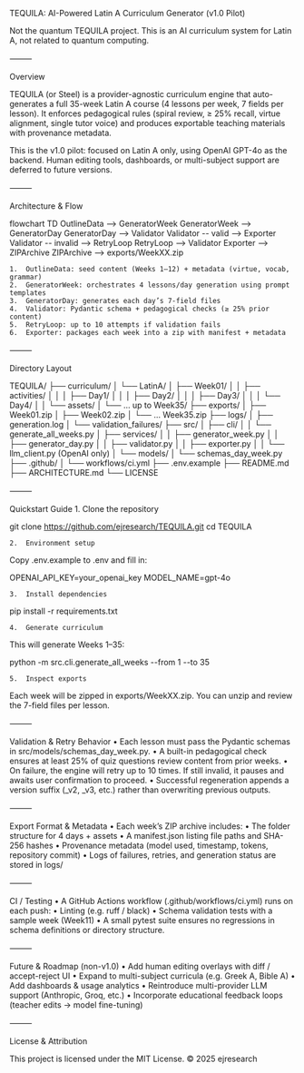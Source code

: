 TEQUILA: AI-Powered Latin A Curriculum Generator (v1.0 Pilot)

Not the quantum TEQUILA project.
This is an AI curriculum system for Latin A, not related to quantum computing.

⸻

Overview

TEQUILA (or Steel) is a provider-agnostic curriculum engine that auto-generates a full 35-week Latin A course (4 lessons per week, 7 fields per lesson). It enforces pedagogical rules (spiral review, ≥ 25% recall, virtue alignment, single tutor voice) and produces exportable teaching materials with provenance metadata.

This is the v1.0 pilot: focused on Latin A only, using OpenAI GPT-4o as the backend. Human editing tools, dashboards, or multi-subject support are deferred to future versions.

⸻

Architecture & Flow

flowchart TD
  OutlineData --> GeneratorWeek
  GeneratorWeek --> GeneratorDay
  GeneratorDay --> Validator
  Validator -- valid --> Exporter
  Validator -- invalid --> RetryLoop
  RetryLoop --> Validator
  Exporter --> ZIPArchive
  ZIPArchive --> exports/WeekXX.zip

	1.	OutlineData: seed content (Weeks 1–12) + metadata (virtue, vocab, grammar)
	2.	GeneratorWeek: orchestrates 4 lessons/day generation using prompt templates
	3.	GeneratorDay: generates each day’s 7-field files
	4.	Validator: Pydantic schema + pedagogical checks (≥ 25% prior content)
	5.	RetryLoop: up to 10 attempts if validation fails
	6.	Exporter: packages each week into a zip with manifest + metadata

⸻

Directory Layout

TEQUILA/
├── curriculum/
│   └── LatinA/
│       ├── Week01/
│       │   ├── activities/
│       │   │   ├── Day1/
│       │   │   ├── Day2/
│       │   │   ├── Day3/
│       │   │   └── Day4/
│       │   └── assets/
│       └── … up to Week35/
├── exports/
│   ├── Week01.zip
│   ├── Week02.zip
│   └── … Week35.zip
├── logs/
│   ├── generation.log
│   └── validation_failures/
├── src/
│   ├── cli/
│   │   └── generate_all_weeks.py
│   ├── services/
│   │   ├── generator_week.py
│   │   ├── generator_day.py
│   │   ├── validator.py
│   │   ├── exporter.py
│   │   └── llm_client.py  (OpenAI only)
│   └── models/
│       └── schemas_day_week.py
├── .github/
│   └── workflows/ci.yml
├── .env.example
├── README.md
├── ARCHITECTURE.md
└── LICENSE


⸻

Quickstart Guide
	1.	Clone the repository

git clone https://github.com/ejresearch/TEQUILA.git
cd TEQUILA


	2.	Environment setup
Copy .env.example to .env and fill in:

OPENAI_API_KEY=your_openai_key
MODEL_NAME=gpt-4o


	3.	Install dependencies

pip install -r requirements.txt


	4.	Generate curriculum
This will generate Weeks 1–35:

python -m src.cli.generate_all_weeks --from 1 --to 35


	5.	Inspect exports
Each week will be zipped in exports/WeekXX.zip. You can unzip and review the 7-field files per lesson.

⸻

Validation & Retry Behavior
	•	Each lesson must pass the Pydantic schemas in src/models/schemas_day_week.py.
	•	A built-in pedagogical check ensures at least 25% of quiz questions review content from prior weeks.
	•	On failure, the engine will retry up to 10 times. If still invalid, it pauses and awaits user confirmation to proceed.
	•	Successful regeneration appends a version suffix (_v2, _v3, etc.) rather than overwriting previous outputs.

⸻

Export Format & Metadata
	•	Each week’s ZIP archive includes:
	•	The folder structure for 4 days + assets
	•	A manifest.json listing file paths and SHA-256 hashes
	•	Provenance metadata (model used, timestamp, tokens, repository commit)
	•	Logs of failures, retries, and generation status are stored in logs/

⸻

CI / Testing
	•	A GitHub Actions workflow (.github/workflows/ci.yml) runs on each push:
	•	Linting (e.g. ruff / black)
	•	Schema validation tests with a sample week (Week11)
	•	A small pytest suite ensures no regressions in schema definitions or directory structure.

⸻

Future & Roadmap (non-v1.0)
	•	Add human editing overlays with diff / accept-reject UI
	•	Expand to multi-subject curricula (e.g. Greek A, Bible A)
	•	Add dashboards & usage analytics
	•	Reintroduce multi-provider LLM support (Anthropic, Groq, etc.)
	•	Incorporate educational feedback loops (teacher edits → model fine-tuning)

⸻

License & Attribution

This project is licensed under the MIT License.
© 2025 ejresearch

